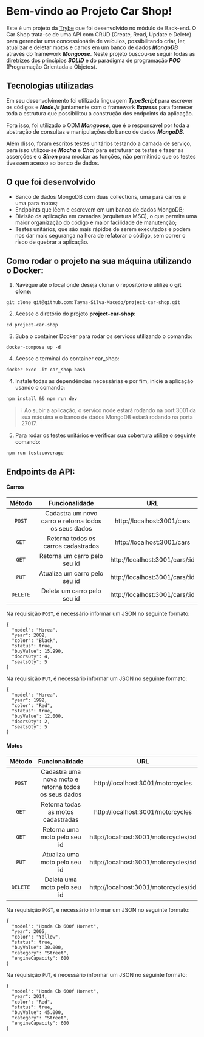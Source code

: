 # Bem-vindo ao Projeto Car Shop!

Este é um projeto da [Trybe](https://www.betrybe.com/) que foi desenvolvido no módulo de Back-end.
O Car Shop trata-se de uma API com CRUD (Create, Read, Update e Delete) para gerenciar uma concessionária de veículos, possibilitando criar, ler, atualizar e deletar motos e carros em um banco de dados ***MongoDB*** através do framework ***Mongoose***.
Neste projeto buscou-se seguir todas as diretrizes dos princípios ***SOLID*** e do paradigma de programação ***POO*** (Programação Orientada a Objetos).

## Tecnologias utilizadas

Em seu desenvolvimento foi utilizada linguagem ***TypeScript*** para escrever os códigos e ***Node.js*** juntamente com o framework ***Express*** para fornecer toda a estrutura que possibilitou a construção dos endpoints da aplicação. 

Fora isso, foi utilizado o ODM ***Mongoose***, que é o responsável por toda a abstração de consultas e manipulações do banco de dados ***MongoDB***.

Além disso, foram escritos testes unitários testando a camada de serviço, para isso utilizou-se ***Mocha*** e ***Chai*** para estruturar os testes e fazer as asserções e o ***Sinon*** para mockar as funções, não permitindo que os testes tivessem acesso ao banco de dados.

## O que foi desenvolvido

  - Banco de dados MongoDB com duas collections, uma para carros e uma para motos; 
  - Endpoints que lêem e escrevem em um banco de dados MongoDB;
  - Divisão da aplicação em camadas (arquitetura MSC), o que permite uma maior organização do código e maior facilidade de manutenção;
  - Testes unitários, que são mais rápidos de serem executados e podem nos dar mais segurança na hora de refatorar o código, sem correr o risco de quebrar a aplicação.

## Como rodar o projeto na sua máquina utilizando o Docker:

1. Navegue até o local onde deseja clonar o repositório e utilize o **git clone**:
```
git clone git@github.com:Tayna-Silva-Macedo/project-car-shop.git
```

2. Acesse o diretório do projeto **project-car-shop**:
```
cd project-car-shop
```

3. Suba o container Docker para rodar os serviços utilizando o comando:
```
docker-compose up -d
```

4. Acesse o terminal do container car_shop:
```
docker exec -it car_shop bash
```

4. Instale todas as dependências necessárias e por fim, inicie a aplicação usando o comando:
```
npm install && npm run dev
```

> ℹ️ Ao subir a aplicação, o serviço node estará rodando na port 3001 da sua máquina e o banco de dados MongoDB estará rodando na porta 27017.

5. Para rodar os testes unitários e verificar sua cobertura utilize o seguinte comando:

```
npm run test:coverage
```

## Endpoints da API:

#### Carros

|Método  |Funcionalidade                                        |URL                                          |
|:------:|:----------------------------------------------------:|:-------------------------------------------:|
|`POST`  |Cadastra um novo carro e retorna todos os seus dados  |http://localhost:3001/cars                   |
|`GET`   |Retorna todos os carros cadastrados                   |http://localhost:3001/cars                   |
|`GET`   |Retorna um carro pelo seu id                          |http://localhost:3001/cars/:id               |
|`PUT`   |Atualiza um carro pelo seu id                         |http://localhost:3001/cars/:id               |
|`DELETE`|Deleta um carro pelo seu id                           |http://localhost:3001/cars/:id               |

Na requisição `POST`, é necessário informar um JSON no seguinte formato:

```
{
  "model": "Marea",
  "year": 2002,
  "color": "Black",
  "status": true,
  "buyValue": 15.990,
  "doorsQty": 4,
  "seatsQty": 5
}
```
Na requisição `PUT`, é necessário informar um JSON no seguinte formato:

```
{
  "model": "Marea",
  "year": 1992,
  "color": "Red",
  "status": true,
  "buyValue": 12.000,
  "doorsQty": 2,
  "seatsQty": 5
}
```

#### Motos

|Método  |Funcionalidade                                        |URL                                          |
|:------:|:----------------------------------------------------:|:-------------------------------------------:|
|`POST`  |Cadastra uma nova moto e retorna todos os seus dados  |http://localhost:3001/motorcycles            |
|`GET`   |Retorna todas as motos cadastradas                    |http://localhost:3001/motorcycles            |
|`GET`   |Retorna uma moto pelo seu id                          |http://localhost:3001/motorcycles/:id        |
|`PUT`   |Atualiza uma moto pelo seu id                         |http://localhost:3001/motorcycles/:id        |
|`DELETE`|Deleta uma moto pelo seu id                           |http://localhost:3001/motorcycles/:id        |

Na requisição `POST`, é necessário informar um JSON no seguinte formato:

```
{
  "model": "Honda Cb 600f Hornet",
  "year": 2005,
  "color": "Yellow",
  "status": true,
  "buyValue": 30.000,
  "category": "Street",
  "engineCapacity": 600
}
```
Na requisição `PUT`, é necessário informar um JSON no seguinte formato:

```
{
  "model": "Honda Cb 600f Hornet",
  "year": 2014,
  "color": "Red",
  "status": true,
  "buyValue": 45.000,
  "category": "Street",
  "engineCapacity": 600
}
```
